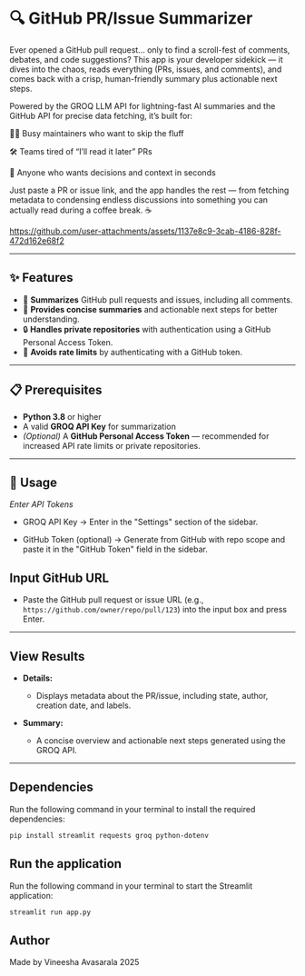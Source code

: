 # 🔍 GitHub PR/Issue Summarizer

Ever opened a GitHub pull request… only to find a scroll-fest of comments, debates, and code suggestions?
This app is your developer sidekick — it dives into the chaos, reads everything (PRs, issues, and comments), and comes back with a crisp, human-friendly summary plus actionable next steps.

Powered by the GROQ LLM API for lightning-fast AI summaries and the GitHub API for precise data fetching, it’s built for:

🏃‍♂️ Busy maintainers who want to skip the fluff

🛠️ Teams tired of “I’ll read it later” PRs

📌 Anyone who wants decisions and context in seconds

Just paste a PR or issue link, and the app handles the rest — from fetching metadata to condensing endless discussions into something you can actually read during a coffee break. ☕





https://github.com/user-attachments/assets/1137e8c9-3cab-4186-828f-472d162e68f2


---

## ✨ Features
- 📄 **Summarizes** GitHub pull requests and issues, including all comments.
- 📝 **Provides concise summaries** and actionable next steps for better understanding.
- 🔒 **Handles private repositories** with authentication using a GitHub Personal Access Token.
- 🚀 **Avoids rate limits** by authenticating with a GitHub token.

---

## 📋 Prerequisites
- **Python 3.8** or higher
- A valid **GROQ API Key** for summarization
- *(Optional)* A **GitHub Personal Access Token** — recommended for increased API rate limits or private repositories.

---

## 🚀 Usage

*Enter API Tokens*
 - GROQ API Key → Enter in the "Settings" section of the sidebar.

 - GitHub Token (optional) → Generate from GitHub with repo scope and paste it in the "GitHub Token" field in the sidebar.

## Input GitHub URL

- Paste the GitHub pull request or issue URL (e.g., `https://github.com/owner/repo/pull/123`) into the input box and press Enter.

---

## View Results

- **Details:**
  - Displays metadata about the PR/issue, including state, author, creation date, and labels.

- **Summary:**
  - A concise overview and actionable next steps generated using the GROQ API.

---

## Dependencies

Run the following command in your terminal to install the required dependencies:

```bash
pip install streamlit requests groq python-dotenv
```
## Run the application
Run the following command in your terminal to start the Streamlit application:
```bash
streamlit run app.py
```
## Author
 Made by Vineesha Avasarala 2025






